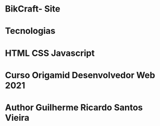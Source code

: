 # BikCraft- Site 

# Tecnologias 
# HTML CSS Javascript

# Curso Origamid Desenvolvedor Web 2021

# Author Guilherme Ricardo Santos Vieira